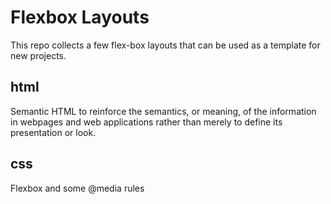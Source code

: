 # Flexbox Layouts

This repo collects a few flex-box layouts that can be used as a template for new projects.

## html

Semantic HTML to reinforce the semantics, or meaning, of the information in webpages and web applications rather than merely to define its presentation or look.

## css

Flexbox and some @media rules